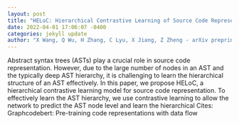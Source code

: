 ```yaml
--- 
layout: post 
title: "HELoC: Hierarchical Contrastive Learning of Source Code Representation" 
date: 2022-04-01 17:06:07 -0400 
categories: jekyll update 
author: "X Wang, Q Wu, H Zhang, C Lyu, X Jiang, Z Zheng - arXiv preprint arXiv , 2022" 
--- 
```

Abstract syntax trees (ASTs) play a crucial role in source code representation. However, due to the large number of nodes in an AST and the typically deep AST hierarchy, it is challenging to learn the hierarchical structure of an AST effectively. In this paper, we propose HELoC, a hierarchical contrastive learning model for source code representation. To effectively learn the AST hierarchy, we use contrastive learning to allow the network to predict the AST node level and learn the hierarchical Cites: Graphcodebert: Pre-training code representations with data flow